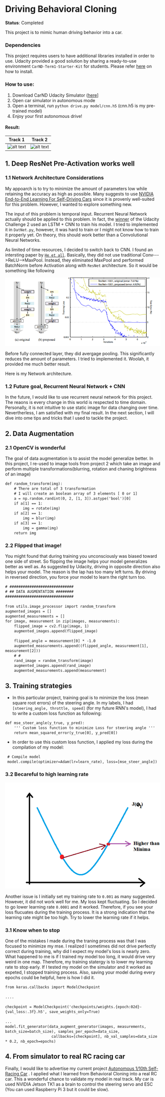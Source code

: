 Driving Behavioral Cloning
==========================

**Status**: Completed

This project is to mimic human driving behavior into a car. 



### Dependencies

This project requires users to have additional libraries installed in order to use. Udacity provided a good solution by sharing  a ready-to-use environment `CarND-Term1-Starter-Kit` for students. Please refer [here](https://github.com/udacity/CarND-Term1-Starter-Kit/blob/master/doc/configure_via_anaconda.md) on how to install.

### How to use:

1. Download CarND Udacity Simulator ([here]()]
2. Open car simulator in autonomous mode
3. Open a terminal, run `python drive.py model/cnn.h5` (cnn.h5 is my pre-trained model)
4. Enjoy your first autonomous drive!

#### Result:

| Track 1       | Track 2       | 
| ------------- |---------------|
| ![alt text](https://github.com/dat-ai/behavioral-cloning/blob/master/docs/track1.gif)      | ![alt text](https://github.com/dat-ai/behavioral-cloning/blob/master/docs/track2.gif)|

    
## 1. Deep ResNet Pre-Activation works well

### 1.1 Network Architecture Considerations

My appoarch is to try to minimize the amount of parameters low while retaining the accuracy as high as possible. Many suggests to use [NVIDIA End-to-End Learning For Self-Driving Cars](https://arxiv.org/pdf/1604.07316v1.pdf) since it is provenly well-suited for this problem. However, I wanted to explore something new. 

The input of this problem is temporal input. Recurrent Neural Network actually should be applied to this problem. In fact, the [winner](https://github.com/udacity/self-driving-car/tree/master/challenges/challenge-2) of the Udacity Challenge 2 used an LSTM + CNN to train his model. I tried to implemented it in `DatNet.py`, however, it was hard to train or I might not know how to train it properly yet. On theory, this should work better than a Convolutional Neural Networks.

As limited of time resources, I decided to switch back to CNN. I found an intersting paper by [`He et all`](https://arxiv.org/pdf/1603.05027.pdf). Basically, they did not use traditional Conv--->ReLU-->MaxPool. Instead, they eliminated MaxPool and performed BatchNorm before Activation along with `ResNet` architecture. So it would be something like following

![alt](https://github.com/dat-ai/behavioral-cloning/raw/master/docs/resnet_preact.PNG)

Before fully connected layer, they did avergage pooling. This significantly reduces the amount of parameters.  I tried to implemented it. Woolah, it provided me much  better result.

Here is my Network architecture.



### 1.2 Future goal, Recurrent Neural Network + CNN

In the future, I would like to use recurrent neural network for this project. The reaons is every change in this world is respected to time domain.  Personally, it is not intuitive to use static image for data changing over time. Nevertherless, I am satisfied with my final result. In the next section, I will dive into ome tips and tricks that I used to tackle the project.

## 2. Data Augmentation

### 2.1 OpenCV is wonderful
The goal of data augmentation is to assist the model generalize better. In this project, I re-used to image tools from project 2 which take an image and perform multiple transformations(blurring, rotation and chaning brightness of an image)
```shell
def random_transform(img):
    # There are total of 3 transformation
    # I will create an boolean array of 3 elements [ 0 or 1]
    a = np.random.randint(0, 2, [1, 3]).astype('bool')[0]
    if a[1] == 1:
        img = rotate(img)
    if a[2] == 1:
        img = blur(img)
    if a[3] == 1:
        img = gamma(img)
    return img
```
### 2.2 Flipped that image!

You might found that during training you unconsciously was biased toward one side of street. So flipping the image helps your model generalizes better as well as. As suggested by Udacity, driving in opposite direction also helps your model. The reason is the lap has too many left turns. By driving in reversed direction, you force your model to learn the right turn too. 
```shell
# #############################
# ## DATA AUGMENTATION ########
###############################

from utils.image_processor import random_transform
augmented_images = []
augmented_measurements = []
for image, measurement in zip(images, measurements):
    flipped_image = cv2.flip(image, 1)
    augmented_images.append(flipped_image)

    flipped_angle = measurement[0] * -1.0
    augmented_measurements.append((flipped_angle, measurement[1], measurement[2]))
    # #
    rand_image = random_transform(image)
    augmented_images.append(rand_image)
    augmented_measurements.append(measurement)
```

## 3. Training strategies

* In this particular project, training goal is to minimize the loss (mean square root errors) of the steering angle. In my labels, I had `[steering_angle, throttle, speed]` (for my future RNN's model), I had to write a custom loss function as following:
```shell
def mse_steer_angle(y_true, y_pred):
    ''' Custom loss function to minimize Loss for steering angle '''
    return mean_squared_error(y_true[0], y_pred[0])
```
* In order to use this custom loss function, I applied my loss during the compilation of my model:
```shell
 # Compile model
 model.compile(optimizer=Adam(lr=learn_rate), loss=[mse_steer_angle])
```
### 3.2 Becareful to high learning rate
![alttext](https://github.com/dat-ai/behavioral-cloning/raw/master/docs/alpha2.png)

Another issue is I initially set my training rate to `0.001` as many suggested. However, it did not work well for me. My loss kept fluctuating. So I decided to go lower learning rate `0.0001` and it worked. Therefore, if you see your loss flucuates during the training process. It is a strong indication that the learning rate might be too high. Try to lower the learning rate if it helps.

### 3.1 Know when to stop
One of the mistakes I made during the traning process was that I was focused to minimize my mse. I realized I sometimes did not drive perfectly correct during training, why did I expect my model's loss is nearly zero. What happened to me is if I trained my model too long, it would drive very weird in one map. Therefore, my training statergy is to lower my learning rate to stop early. If I tested my model on the simulator and it worked as expeted, I stopped training process. Also, saving your model during every epochs could be helpful, here is how I did it.

```shell
from keras.callbacks import ModelCheckpoint

....

checkpoint = ModelCheckpoint('checkpoints/weights.{epoch:02d}-{val_loss:.3f}.h5', save_weights_only=True)

...
model.fit_generator(data_augment_generator(images, measurements, batch_size=batch_size), samples_per_epoch=data_size,
                     callbacks=[checkpoint], nb_val_samples=data_size * 0.2, nb_epoch=epochs)
```


## 4. From simulator to real RC racing car

Finally, I would like to advertise my current project [Autonomous 1/10th Self-Racing Car](https://github.com/dat-ai/jetson-car) . I applied  what I learned from Behavioral Cloning into a real RC car. This a wonderful chance to validate my model in real track. My car is used NVIDIA Jetson TK1 as a brain to control the steering servo and ESC (You can used Raspberry Pi 3 but it could be slow).
